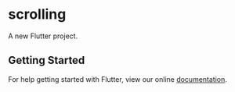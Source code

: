 # scrolling

A new Flutter project.

## Getting Started

For help getting started with Flutter, view our online
[documentation](https://flutter.io/).
